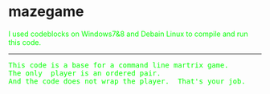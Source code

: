 mazegame
========
<font color ="#00ff00">
I used codeblocks on Windows7&8 and Debain Linux to compile and run this code. <br />
<hr />
<pre>
This code is a base for a command line martrix game. 
The only  player is an ordered pair.
And the code does not wrap the player.  That's your job.



</pre>
